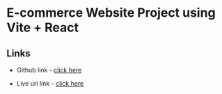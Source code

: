 # E-commerce Website Project using Vite + React 

## Links
- Github link - [click here](https://github.com/rahulvr29/e-commerce-website)

- Live url link - [click here](https://e-commerce-website-react-js-pi.vercel.app)